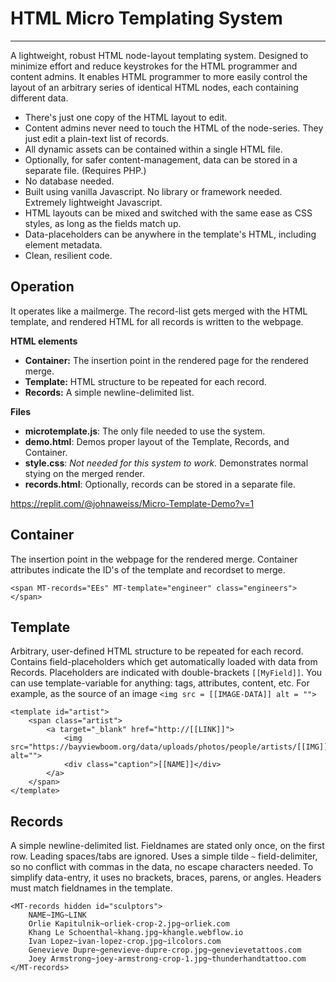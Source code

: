 # HTML Micro Templating System
---------------------------

A lightweight, robust HTML node-layout templating system. Designed to minimize effort and reduce keystrokes for the HTML programmer and content admins. It enables HTML programmer to more easily control the layout of an arbitrary series of identical HTML nodes, each containing different data. 

 - There's just one copy of the HTML layout to edit. 
 - Content admins never need to touch the HTML of the node-series. They just edit a plain-text list of records. 
 - All dynamic assets can be contained within a single HTML file. 
 - Optionally, for safer content-management, data can be stored in a separate file. (Requires PHP.)
 - No database needed. 
 - Built using vanilla Javascript. No library or framework needed. Extremely lightweight Javascript. 
 - HTML layouts can be mixed and switched with the same ease as CSS styles, as long as the fields match up. 
 - Data-placeholders can be anywhere in the template's HTML, including element metadata. 
 - Clean, resilient code. 

## Operation

It operates like a mailmerge. The record-list gets merged with the HTML template, and rendered HTML for all records is written to the webpage. 

**HTML elements**

 - **Container:** The insertion point in the rendered page for the rendered merge.
 - **Template:** HTML structure to be repeated for each record. 
 - **Records:** A simple newline-delimited list. 

**Files**
 - **microtemplate.js**: The only file needed to use the system. 
 - **demo.html**: Demos proper layout of the Template, Records, and Container. 
 - **style.css**: *Not needed for this system to work.* Demonstrates normal stying on the merged render. 
 - **records.html**: Optionally, records can be stored in a separate file. 

https://replit.com/@johnaweiss/Micro-Template-Demo?v=1

## Container

The insertion point in the webpage for the rendered merge. Container attributes indicate the ID's of the template and recordset to merge. 

`<span MT-records="EEs" MT-template="engineer" class="engineers"></span>`

## Template

Arbitrary, user-defined HTML structure to be repeated for each record. Contains field-placeholders which get automatically loaded with data from Records. Placeholders are indicated with double-brackets `[[MyField]]`. You can use template-variable for anything: tags, attributes, content, etc. For example, as the source of an image
`<img src = [[IMAGE-DATA]] alt = "">`

```
<template id="artist">
	<span class="artist">
		<a target="_blank" href="http://[[LINK]]">
			<img src="https://bayviewboom.org/data/uploads/photos/people/artists/[[IMG]]" alt="">
			<div class="caption">[[NAME]]</div>
		</a>
	</span>
</template> 
```

## Records

A simple newline-delimited list. Fieldnames are stated only once, on the first row. Leading spaces/tabs are ignored. Uses a simple tilde `~` field-delimiter, so no conflict with commas in the data, no escape characters needed. To simplify data-entry, it uses no brackets, braces, parens, or angles. Headers must match fieldnames in the template. 

```
<MT-records hidden id="sculptors">
	NAME~IMG~LINK
	Orlie Kapitulnik~orliek-crop-2.jpg~orliek.com
	Khang Le Schoenthal~khang.jpg~khangle.webflow.io
	Ivan Lopez~ivan-lopez-crop.jpg~ilcolors.com
	Genevieve Dupre~genevieve-dupre-crop.jpg~genevievetattoos.com
	Joey Armstrong~joey-armstrong-crop-1.jpg~thunderhandtattoo.com
</MT-records>
```
